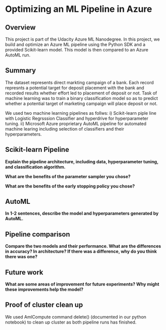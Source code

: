 # Optimizing an ML Pipeline in Azure

## Overview
This project is part of the Udacity Azure ML Nanodegree.
In this project, we build and optimize an Azure ML pipeline using the Python SDK and a provided Scikit-learn model.
This model is then compared to an Azure AutoML run.

## Summary
The dataset represents direct markting campaign of a bank. Each record represnts a potential target for deposit placement with the bank and recorded results whether effort led to placement of deposit or not. 
Task of machine learning was to train a binary classification model so as to predict whether a potential target of marketing campaign will place deposit or not. 

We used two machine learning pipelines as follws: 
i) Scikit-learn piple line with Logistic Regrsssion Classifier and hyperdrive for hyperparameter tuning.
ii) Microsoft Azure proprietary AutoML pipeline for automated machine learing including selection of classifiers and their hyperparameters.

## Scikit-learn Pipeline
**Explain the pipeline architecture, including data, hyperparameter tuning, and classification algorithm.**

**What are the benefits of the parameter sampler you chose?**

**What are the benefits of the early stopping policy you chose?**

## AutoML
**In 1-2 sentences, describe the model and hyperparameters generated by AutoML.**

## Pipeline comparison
**Compare the two models and their performance. What are the differences in accuracy? In architecture? If there was a difference, why do you think there was one?**

## Future work
**What are some areas of improvement for future experiments? Why might these improvements help the model?**

## Proof of cluster clean up
We used AmlCompute command delete() (documented in our python notebook) to clean up cluster as both pipeline runs has finished.

